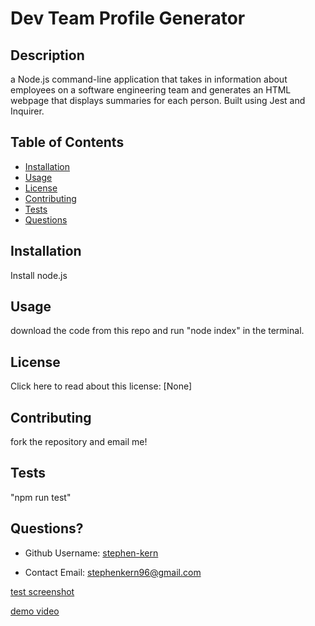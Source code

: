  # Dev Team Profile Generator 
  
  ## Description
  a Node.js command-line application that takes in information about employees on a software engineering team and generates an HTML webpage that displays summaries for each person. Built using Jest and Inquirer. 

  ## Table of Contents
  * [Installation](#installation)
  * [Usage](#usage)
  * [License](#license)
  * [Contributing](#contributing)
  * [Tests](#tests)
  * [Questions](#questions)
  
  ## Installation
  Install node.js

  ## Usage 
  download the code from this repo and run "node index" in the terminal.

  ## License 
  Click here to read about this license: [None]

  ## Contributing
  fork the repository and email me!

  ## Tests
  "npm run test"

  ## Questions?
  * Github Username: [stephen-kern](https://github.com/stephen-kern)

  * Contact Email: stephenkern96@gmail.com


[test screenshot]("https://user-images.githubusercontent.com/94320530/191663723-da478da2-3e14-4258-a1df-5f226ae0c909.png")



[demo video](https://user-images.githubusercontent.com/94320530/191663824-0ad3c79c-a520-4f3d-97c0-8147832e384a.mov)

